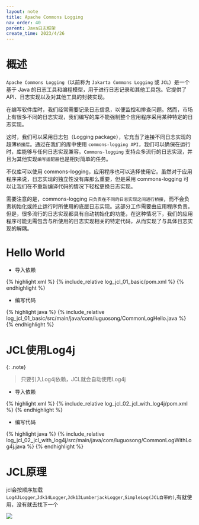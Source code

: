 ```yaml
---
layout: note
title: Apache Commons Logging
nav_order: 40
parent: Java日志框架
create_time: 2023/4/26
---
```


# 概述

`Apache Commons Logging`（以前称为 `Jakarta Commons Logging` 或 `JCL`）是一个基于 Java 的日志工具和编程模型，用于进行日志记录和其他工具包。它提供了 API、日志实现以及对其他工具的封装实现。

在编写软件库时，我们经常需要记录日志信息，以便监控和排查问题。然而，市场上有很多不同的日志实现，我们编写的库不能强制整个应用程序采用某种特定的日志实现。

这时，我们可以采用日志包（Logging package），它充当了连接不同日志实现的超薄`桥接层`。通过在我们的库中使用 `commons-logging API`，我们可以确保在运行时，库能够与任何日志实现兼容。`Commons-logging` 支持众多流行的日志实现，并且为其他实现`编写适配器`也是相对简单的任务。

不仅库可以使用 commons-logging，应用程序也可以选择使用它。虽然对于应用程序来说，日志实现的独立性没有库那么重要，但是采用 commons-logging 可以让我们在不重新编译代码的情况下轻松更换日志实现。

需要注意的是，commons-logging `只负责在不同的日志实现之间进行桥接`，而不会负责初始化或终止运行时所使用的底层日志实现。这部分工作需要由应用程序负责。但是，很多流行的日志实现都具有自动初始化的功能，在这种情况下，我们的应用程序可能无需包含与所使用的日志实现相关的特定代码，从而实现了与具体日志实现的解耦。

# Hello World

- 导入依赖

{% highlight xml %}
{% include_relative log_jcl_01_basic/pom.xml %}
{% endhighlight %}

- 编写代码

{% highlight java %}
{% include_relative log_jcl_01_basic/src/main/java/com/luguosong/CommonLogHello.java %}
{% endhighlight %}

# JCL使用Log4j

{: .note}
> 只要引入Log4j依赖，JCL就会自动使用Log4j

- 导入依赖

{% highlight xml %}
{% include_relative log_jcl_02_jcl_with_log4j/pom.xml %}
{% endhighlight %}

- 编写代码

{% highlight java %}
{% include_relative log_jcl_02_jcl_with_log4j/src/main/java/com/luguosong/CommonLogWithLog4j.java %}
{% endhighlight %}

# JCL原理

jcl会按顺序加载`Log4JLogger`,`Jdk14Logger`,`Jdk13LumberjackLogger`,`SimpleLog(JCL自带的)`,有就使用，没有就去找下一个

![](https://cdn.jsdelivr.net/gh/guosonglu/images@master/blog-img/20230505111637.png)
